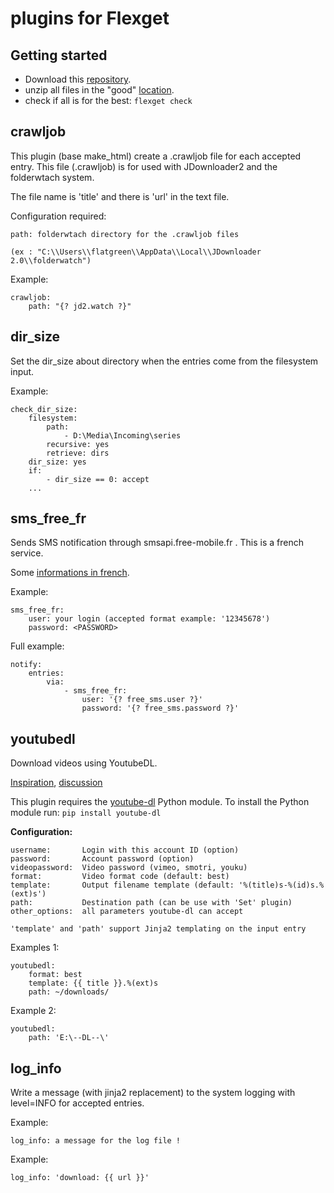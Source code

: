 # plugins for Flexget

## Getting started

- Download this [repository](https://github.com/flatgreen/flexget-plugins/archive/master.zip).
- unzip all files in the "good" [location](https://flexget.com/Plugins#third-party-plugins).
- check if all is for the best:
`flexget check`

## crawljob
This plugin (base make_html) create a .crawljob file for each accepted entry. This file (.crawljob) is for used with JDownloader2 and the folderwtach system.

The file name is 'title' and there is 'url' in the text file.

Configuration required:
```
path: folderwtach directory for the .crawljob files 

(ex : "C:\\Users\\flatgreen\\AppData\\Local\\JDownloader 2.0\\folderwatch")
````

Example:
```
crawljob:
    path: "{? jd2.watch ?}"
````


## dir_size
Set the dir_size about directory when the entries come from the filesystem input.

Example:

```
check_dir_size:
    filesystem:
    	path:
            - D:\Media\Incoming\series
        recursive: yes
        retrieve: dirs
    dir_size: yes
    if:
        - dir_size == 0: accept
	...
````

## sms_free_fr
Sends SMS notification through smsapi.free-mobile.fr . This is a french service.

Some [informations in french](https://www.freenews.fr/freenews-edition-nationale-299/free-mobile-170/nouvelle-option-notifications-par-sms-chez-free-mobile-14817).

Example:

````
sms_free_fr:
    user: your login (accepted format example: '12345678')
    password: <PASSWORD>
````
Full example:

````
notify:
    entries:
        via:
            - sms_free_fr:
                user: '{? free_sms.user ?}'
                password: '{? free_sms.password ?}'
````

## youtubedl
Download videos using YoutubeDL.

[Inspiration](https://github.com/z00nx/flexget-plugins/blob/master/youtubedl.py), [discussion](https://github.com/Flexget/Flexget/pull/65)

This plugin requires the [youtube-dl](https://github.com/rg3/youtube-dl) Python module. To install the Python module run: `pip install youtube-dl`

**Configuration:**

````
username:       Login with this account ID (option)
password:       Account password (option)
videopassword:  Video password (vimeo, smotri, youku)
format:         Video format code (default: best)
template:       Output filename template (default: '%(title)s-%(id)s.%(ext)s')
path:           Destination path (can be use with 'Set' plugin)
other_options:  all parameters youtube-dl can accept

'template' and 'path' support Jinja2 templating on the input entry
````

Examples 1:
````
youtubedl:
    format: best
    template: {{ title }}.%(ext)s
    path: ~/downloads/
````

Example 2:
````
youtubedl:
    path: 'E:\--DL--\'
````

## log_info
Write a message (with jinja2 replacement) to the system logging with level=INFO for accepted entries.

Example:
````
log_info: a message for the log file !
````
Example:
````
log_info: 'download: {{ url }}'
````